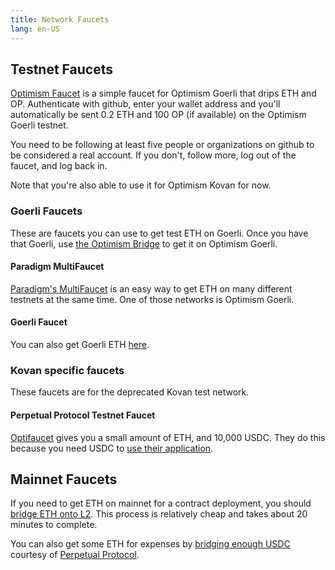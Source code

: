 ```yaml
---
title: Network Faucets 
lang: en-US
---
```


## Testnet Faucets

[Optimism Faucet](https://optimismfaucet.xyz/) is a simple faucet for Optimism Goerli that drips ETH and OP. 
Authenticate with github, enter your wallet address and you'll automatically be sent 0.2 ETH and 100 OP (if available) on the Optimism Goerli testnet.

You need to be following at least five people or organizations on github to be considered a real account. If you don't, follow more, log out of the faucet, and log back in.

Note that you're also able to use it for Optimism Kovan for now.

### Goerli Faucets

These are faucets you can use to get test ETH on Goerli. 
Once you have that Goerli, use [the Optimism Bridge](https://app.optimism.io/bridge) to get it on Optimism Goerli.

#### Paradigm MultiFaucet

[Paradigm's MultiFaucet](https://faucet.paradigm.xyz/) is an easy way to get ETH on many different testnets at the same time.
One of those networks is Optimism Goerli.

#### Goerli Faucet

You can also get Goerli ETH [here](https://goerlifaucet.com/).


### Kovan specific faucets

These faucets are for the deprecated Kovan test network.

#### Perpetual Protocol Testnet Faucet

[Optifaucet](https://kovan.optifaucet.com/) gives you a small amount of ETH, and 10,000 USDC. 
They do this because you need USDC to [use their application](https://testnet.perp.exchange/).


## Mainnet Faucets

If you need to get ETH on mainnet for a contract deployment, you should [bridge ETH onto L2](https://gateway.optimism.io/).
This process is relatively cheap and takes about 20 minutes to complete.

You can also get some ETH for expenses by [bridging enough USDC](https://optifaucet.com/) courtesy of [Perpetual Protocol](https://perp.com/).
